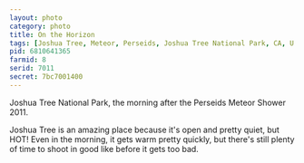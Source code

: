 ```yaml
---
layout: photo
category: photo
title: On the Horizon
tags: [Joshua Tree, Meteor, Perseids, Joshua Tree National Park, CA, U.S.A., JTNP, National Park, tree, sunrise, golden, sun, Canon, 7D, 24-70, Canon 7D, Canon EOS 24-70 f2.8L, Michael Ball, cycomachead, landscape, clouds, warm]
pid: 6810641365
farmid: 8
serid: 7011
secret: 7bc7001400
---
```


Joshua Tree National Park, the morning after the Perseids Meteor Shower 2011. 

Joshua Tree is an amazing place because it's open and pretty quiet, but HOT! Even in the morning, it gets warm pretty quickly, but there's still plenty of time to shoot in good like before it gets too bad.
